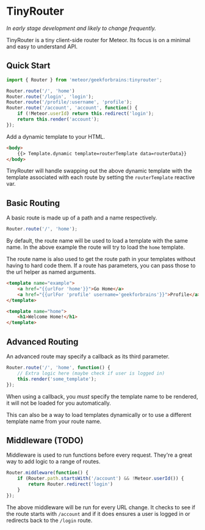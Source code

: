 TinyRouter
==========

*In early stage development and likely to change frequently.*

TinyRouter is a tiny client-side router for Meteor. Its focus is on a minimal and
easy to understand API.


Quick Start
-----------

```js
import { Router } from 'meteor/geekforbrains:tinyrouter';

Router.route('/', 'home')
Router.route('/login', 'login');
Router.route('/profile/:username', 'profile');
Router.route('/account', 'account', function() {
    if (!Meteor.userId) return this.redirect('login');
    return this.render('account');
});
```

Add a dynamic template to your HTML.

```html
<body>
    {{> Template.dynamic template=routerTemplate data=routerData}}
</body>
```

TinyRouter will handle swapping out the above dynamic template with the template
associated with each route by setting the `routerTemplate` reactive var.


Basic Routing
-------------

A basic route is made up of a path and a name respectively.

```js
Router.route('/', 'home');
```

By default, the route name will be used to load a template with the same name.
In the above example the route will try to load the `home` template.

The route name is also used to get the route path in your templates without
having to hard code them. If a route has parameters, you can pass those to the
url helper as named arguments.

```html
<template name="example">
    <a href="{{urlFor 'home'}}">Go Home</a>
    <a href="{{urlFor 'profile' username='geekforbrains'}}">Profile</a>
</template>

<template name="home">
    <h1>Welcome Home!</h1>
</template>
```


Advanced Routing
----------------

An advanced route may specify a callback as its third parameter.

```js
Router.route('/', 'home', function() {
    // Extra logic here (maybe check if user is logged in)
    this.render('some_template');  
});
```

When using a callback, you *must* specify the template name to be rendered, it
will not be loaded for you automatically. 

This can also be a way to load templates dynamically or to use a different 
template name from your route name.


Middleware (TODO)
----------

Middleware is used to run functions before every request. They're a great way
to add logic to a range of routes.

```js
Router.middleware(function() {
    if (Router.path.startsWith('/account') && !Meteor.userId()) {
        return Router.redirect('login')
    }
});
```

The above middleware will be run for every URL change. It checks to see if the
route starts with `/account` and if it does ensures a user is logged in or 
redirects back to the `/login` route.